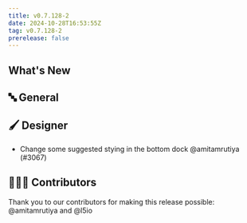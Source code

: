 ```yaml
---
title: v0.7.128-2
date: 2024-10-28T16:53:55Z
tag: v0.7.128-2
prerelease: false
---
```


## What's New
## 🔤 General
## 🖌️ Designer

- Change some suggested stying in the bottom dock @amitamrutiya (#3067)

## 👨🏽‍💻 Contributors

Thank you to our contributors for making this release possible:
@amitamrutiya and @l5io
